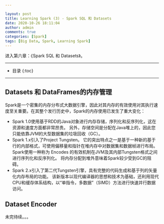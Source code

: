 ```yaml
---

layout: post
title: Learning Spark (3) - Spark SQL 和 Datasets
date: 2020-10-26 18:11:04
author: admin
comments: true
categories: [Spark]
tags: [Big Data, Spark, Learning Spark]
---
```


进入第六章：《Spark SQL 和 Datasets》。

<!-- more -->

---

* 目录
{:toc}
---

## Datasets 和 DataFrames的内存管理

Spark是一个密集的内存分布式大数据引擎，因此对其内存的有效使用对其执行速度至关重要。在其整个发行历史中，Spark的内存使用已发生了重大变化：

- Spark 1.0使用基于RDD的Java对象进行内存存储，序列化和反序列化，这在资源和速度方面都非常昂贵。 另外，存储空间是分配在Java堆上的，因此您只能依靠JVM的大型数据集的垃圾回收（GC）。
- Spark 1.x引入了Project Tungsten。 它的突出特点之一是基于一种新的基于行的内部格式，可使用偏移量和指针在堆内存中对数据集和数据帧进行布局。 Spark使用一种称为 Encodes 的有效机制在JVM及其内部Tungsten格式之间进行序列化和反序列化。 将内存分配到堆外意味着Spark较少受到GC的阻碍。
- Spark 2.x引入了第二代Tungsten引擎，具有完整的代码生成和基于列的矢量化内存布局的功能。 该新版本以现代编译器的思想和技术为基础，还利用现代CPU和缓存体系结构，以“单指令，多数据”（SIMD）方法进行快速并行数据访问。

## Dataset Encoder

未完待续。。。

